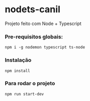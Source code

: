 # nodets-canil
Projeto feito com Node + Typescript

### Pre-requisitos globais:
`npm i -g nodemon typescript ts-node`

### Instalação 
`npm install`

### Para rodar o projeto
`npm run start-dev`